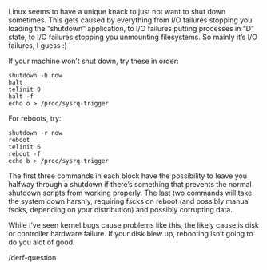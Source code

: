 <!--# set var="title" value="Rebooting Linux when it doesn’t feel like it" -->
<!--# set var="date" value="February 2, 2006" -->

<!--# include file="include/top.html" -->

Linux seems to have a unique knack to just not want to shut down sometimes. This gets caused by everything from I/O failures stopping you loading the “shutdown” application, to I/O failures putting processes in “D” state, to I/O failures stopping you unmounting filesystems. So mainly it’s I/O failures, I guess :)

If your machine won’t shut down, try these in order:

	shutdown -h now
	halt
	telinit 0
	halt -f
	echo o > /proc/sysrq-trigger

For reboots, try:

	shutdown -r now
	reboot
	telinit 6
	reboot -f
	echo b > /proc/sysrq-trigger

The first three commands in each block have the possibility to leave you halfway through a shutdown if there’s something that prevents the normal shutdown scripts from working properly. The last two commands will take the system down harshly, requiring fscks on reboot (and possibly manual fscks, depending on your distribution) and possibly corrupting data.

While I’ve seen kernel bugs cause problems like this, the likely cause is disk or controller hardware failure. If your disk blew up, rebooting isn’t going to do you alot of good.

/derf-question

<!--# include file="include/bottom.html" -->
